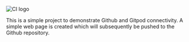 ![CI logo](https://codeinstitute.s3.amazonaws.com/fullstack/ci_logo_small.png)

This is a simple project to demonstrate Github and Gitpod connectivity.
A simple web page is created which will subsequently be pushed to the
Github repository.